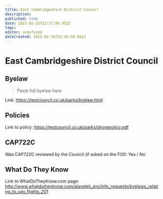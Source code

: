 ```yaml
---
title: East Cambridgeshire District Council
description: 
published: true
date: 2021-02-16T12:17:00.952Z
tags: 
editor: undefined
dateCreated: 2021-02-16T12:16:58.041Z
---
```


# East Cambridgeshire District Council


## Byelaw
> Paste full byelaw here

Link:
https://testcouncil.co.uk/parks/byelaw.html

## Policies
Link to policy:
https://testcouncil.co.uk/parks/dronepolicy.pdf

## CAP722C

Was CAP722C reviewed by the Council (if asked on the FOI): Yes / No

## What Do They Know

Link to WhatDoTheyKnow.com page:
http://www.whatdotheyknow.com/alaveteli_pro/info_requests/byelaws_relating_to_uav_flights_201

